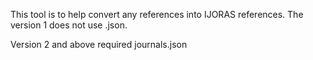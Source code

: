 This tool is to help convert any references into IJORAS references. The version 1 does not use .json. 

Version 2 and above required journals.json

